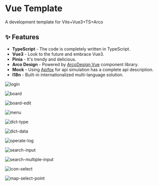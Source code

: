 # Vue Template

A development template for Vite+Vue3+TS+Arco

## ✨ Features

- **TypeScript** - The code is completely written in TypeScript.
- **Vue3** - Look to the future and embrace Vue3.
- **Pinia** - It's trendy and delicious.
- **Arco Design** - Powered by [ArcoDesign Vue](https://github.com/arco-design/arco-design-vue) component library.
- **Mock** - Using [Apifox](https://apifox.com/apidoc/shared-cd988981-7ee5-4eca-b273-5d9a81f7873a) for api simulation has a complete api description.
- **I18n** - Built-in internationalized multi-language solution.

![login](https://github.com/ben1289/image-hosting/blob/master/vue-template/login.png?raw=true)

![board](https://github.com/ben1289/image-hosting/blob/master/vue-template/board.png?raw=true)

![board-edit](https://github.com/ben1289/image-hosting/blob/master/vue-template/board-edit.png?raw=true)

![menu](https://github.com/ben1289/image-hosting/blob/master/vue-template/menu.png?raw=true)

![dict-type](https://github.com/ben1289/image-hosting/blob/master/vue-template/dict-type.png?raw=true)

![dict-data](https://github.com/ben1289/image-hosting/blob/master/vue-template/dict-data.png?raw=true)

![operate-log](https://github.com/ben1289/image-hosting/blob/master/vue-template/operate-log.png?raw=true)

![search-input](https://github.com/ben1289/image-hosting/blob/master/vue-template/search-input.png?raw=true)

![search-multiple-input](https://github.com/ben1289/image-hosting/blob/master/vue-template/search-multiple-input.png?raw=true)

![icon-select](https://github.com/ben1289/image-hosting/blob/master/vue-template/icon-select.png?raw=true)

![map-select-point](https://github.com/ben1289/image-hosting/blob/master/vue-template/map-select-point.png?raw=true)
